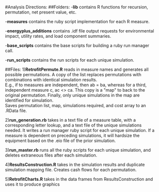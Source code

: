 #Analysis Directions: 
##Folders: 
-**lib**
 contains R functions for recursion, permutation, net present value, etc.
 
-**measures**
 contains the ruby script implementation for each R measure. 
 
-**energyplus_additions**
 contains .idf file output requests for environmental impact, utility rates, and load component summaries.
 
-**base_scripts**
 contains the base scripts for building a ruby run manager call.
 
-**run_scripts**
 contains the run scripts for each unique simulation.
 
##Files:
1)**RetrofitPermute.R**
 reads in measure names and generates all possible permutations.
 A copy of the list replaces permutations with combinations with identical simulation results.  
 E.g., if to measures are independent, then ab = ba, whereas for a third, independent measure c, ac <> ca.
 This copy is a "map" to back to the original permutation.  Finally, only unique simulations in the map are identified for simulation.  
 Saves permutation list, map, simulations required, and cost array to an .RData file.

2)**run_generation.rb** 
 takes in a text file of a measure table, with a corresponding letter lookup, and a text file of the unique simulations needed.  It writes a run manager ruby script for each unique simulation. If a measure is dependent on preceding simulations, it will hardsize the equipment based on the .eio file of the prior simulation.

3)**run_master.rb** 
 runs all the ruby scripts for each unique simulation, and deletes extraneous files after each simulation.

4)**ResultsConstruction.R**
 takes in the simulation results and duplicate simulation mapping file. 
 Creates cash flows for each permutation.

5)**RetrofitCharts.R** 
 takes in the data frames from ResultsConstruction and uses it to produce graphics